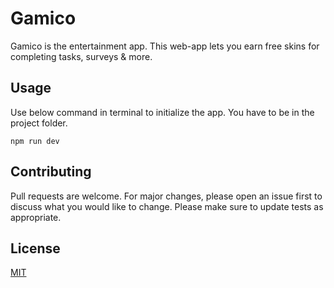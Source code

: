# Gamico
Gamico is the entertainment app. This web-app lets you earn free skins for completing
tasks, surveys & more. 
## Usage
Use below command in terminal to initialize the app. You have to be in the project folder.
```javascreipt
npm run dev
```
## Contributing
Pull requests are welcome. For major changes, please open an issue first to discuss what you would like to change.
Please make sure to update tests as appropriate.

## License
[MIT](https://choosealicense.com/licenses/mit/)
